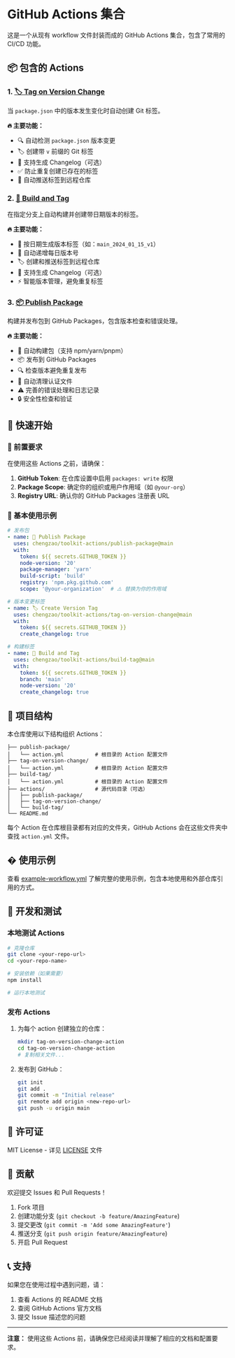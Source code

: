 # GitHub Actions 集合

这是一个从现有 workflow 文件封装而成的 GitHub Actions 集合，包含了常用的 CI/CD 功能。

## 📦 包含的 Actions

### 1. [🏷️ Tag on Version Change](./tag-on-version-change/)
当 `package.json` 中的版本发生变化时自动创建 Git 标签。

**🔥 主要功能：**
- 🔍 自动检测 `package.json` 版本变更
- 🏷️ 创建带 `v` 前缀的 Git 标签
- 📝 支持生成 Changelog（可选）
- ✅ 防止重复创建已存在的标签
- 🚀 自动推送标签到远程仓库

### 2. [📅 Build and Tag](./build-tag/)
在指定分支上自动构建并创建带日期版本的标签。

**🔥 主要功能：**
- 📅 按日期生成版本标签（如：`main_2024_01_15_v1`）
- 🔢 自动递增每日版本号
- 🏷️ 创建和推送标签到远程仓库
- 📝 支持生成 Changelog（可选）
- ⚡ 智能版本管理，避免重复标签

### 3. [📦 Publish Package](./publish-package/)
构建并发布包到 GitHub Packages，包含版本检查和错误处理。

**🔥 主要功能：**
- 🔨 自动构建包（支持 npm/yarn/pnpm）
- 📦 发布到 GitHub Packages
- 🔍 检查版本避免重复发布
- 🧹 自动清理认证文件
- ⚠️ 完善的错误处理和日志记录
- 🔒 安全性检查和验证

## 🚀 快速开始

### 📝 前置要求

在使用这些 Actions 之前，请确保：

1. **GitHub Token**: 在仓库设置中启用 `packages: write` 权限
2. **Package Scope**: 确定你的组织或用户作用域（如 `@your-org`）
3. **Registry URL**: 确认你的 GitHub Packages 注册表 URL

### 🎯 基本使用示例

```yaml
# 发布包
- name: 🚀 Publish Package
  uses: chengzao/toolkit-actions/publish-package@main
  with:
    token: ${{ secrets.GITHUB_TOKEN }}
    node-version: '20'
    package-manager: 'yarn'
    build-script: 'build'
    registry: 'npm.pkg.github.com'
    scope: '@your-organization'  # ⚠️ 替换为你的作用域
```

```yaml
# 版本变更标签
- name: 🏷️ Create Version Tag
  uses: chengzao/toolkit-actions/tag-on-version-change@main
  with:
    token: ${{ secrets.GITHUB_TOKEN }}
    create_changelog: true
```

```yaml
# 构建标签
- name: 📅 Build and Tag
  uses: chengzao/toolkit-actions/build-tag@main
  with:
    token: ${{ secrets.GITHUB_TOKEN }}
    branch: 'main'
    node-version: '20'
    create_changelog: true
```

## 📁 项目结构

本仓库使用以下结构组织 Actions：

```
├── publish-package/
│   └── action.yml          # 根目录的 Action 配置文件
├── tag-on-version-change/
│   └── action.yml          # 根目录的 Action 配置文件
├── build-tag/
│   └── action.yml          # 根目录的 Action 配置文件
├── actions/                # 源代码目录（可选）
│   ├── publish-package/
│   ├── tag-on-version-change/
│   └── build-tag/
└── README.md
```

每个 Action 在仓库根目录都有对应的文件夹，GitHub Actions 会在这些文件夹中查找 `action.yml` 文件。

## � 使用示例

查看 [example-workflow.yml](./example-workflow.yml) 了解完整的使用示例，包含本地使用和外部仓库引用的方式。

## 🔧 开发和测试

### 本地测试 Actions

```bash
# 克隆仓库
git clone <your-repo-url>
cd <your-repo-name>

# 安装依赖（如果需要）
npm install

# 运行本地测试
```

### 发布 Actions

1. 为每个 action 创建独立的仓库：
   ```bash
   mkdir tag-on-version-change-action
   cd tag-on-version-change-action
   # 复制相关文件...
   ```

2. 发布到 GitHub：
   ```bash
   git init
   git add .
   git commit -m "Initial release"
   git remote add origin <new-repo-url>
   git push -u origin main
   ```

## 📝 许可证

MIT License - 详见 [LICENSE](./LICENSE) 文件

## 🤝 贡献

欢迎提交 Issues 和 Pull Requests！

1. Fork 项目
2. 创建功能分支 (`git checkout -b feature/AmazingFeature`)
3. 提交更改 (`git commit -m 'Add some AmazingFeature'`)
4. 推送分支 (`git push origin feature/AmazingFeature`)
5. 开启 Pull Request

## 📞 支持

如果您在使用过程中遇到问题，请：

1. 查看 Actions 的 README 文档
2. 查阅 GitHub Actions 官方文档
3. 提交 Issue 描述您的问题

---

**注意：** 使用这些 Actions 前，请确保您已经阅读并理解了相应的文档和配置要求。